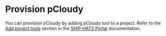 # Provision pCloudy


You can provision pCloudy by adding pCloudy tool to a project. Refer to the [Add project tools](https://docs.developer.tech.gov.sg/docs/ship-hats-portal-guide/#/manage-tools) section in the [SHIP-HATS Portal](https://docs.developer.tech.gov.sg/docs/ship-hats-portal-guide/#/) documentation.
